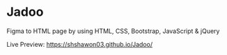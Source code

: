 # Jadoo
Figma to HTML page by using HTML, CSS, Bootstrap, JavaScript &amp; jQuery

Live Preview: https://shshawon03.github.io/Jadoo/
